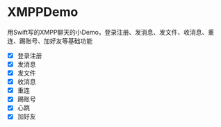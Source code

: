# XMPPDemo
用Swift写的XMPP聊天的小Demo，登录注册、发消息、发文件、收消息、重连、踢账号、加好友等基础功能

- [x] 登录注册
- [x] 发消息
- [x] 发文件
- [x] 收消息
- [x] 重连
- [x] 踢账号
- [x] 心跳
- [x] 加好友
